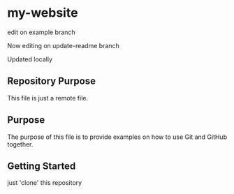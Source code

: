 # my-website

edit on example branch

Now editing on update-readme branch

Updated locally

## Repository Purpose 

This file is just a remote file.

## Purpose

The purpose of this file is to provide examples
on how to use Git and GitHub together.

## Getting Started
just 'clone' this repository
